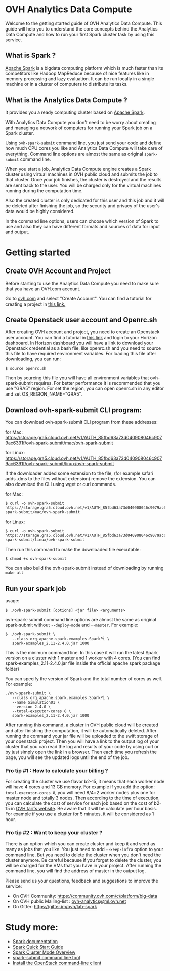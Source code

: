 # OVH Analytics Data Compute

Welcome to the getting started guide of OVH Analytics Data Compute. This guide will help you to 
understand the core concepts behind the Analytics Data Compute and how to run your first Spark 
cluster task by using this service.

## What is Spark ?

[Apache Spark](http://spark.apache.org/) is a bigdata computing platform which is much faster 
than its competitors like Hadoop MapReduce because of nice features like in memory processing and 
lazy evaluation. It can be run locally in a single machine or in a cluster of computers to distribute 
its tasks.

## What is the Analytics Data Compute ?

It provides you a ready computing cluster based on [Apache Spark](http://spark.apache.org/).

With Analytics Data Compute you don't need to be worry about creating and managing a network of 
computers for running your Spark job on a Spark cluster. 

Using `ovh-spark-submit` command line, you just send your code and define how much 
CPU cores you like and Analytics Data Compute will take care of everything. Command line options 
are almost the same as original `spark-submit` command line.

When you start a job, Analytics Data Compute engine creates a Spark cluster using virtual machines 
in OVH public cloud and submits the job to that cluster. Once your job finishes, the cluster is 
destroyed and the results are sent back to the user. You will be charged only for the virtual 
machines running during the computation time. 

Also the created cluster is only dedicated for this user and this job and it will be deleted after 
finishing the job, so the security and privacy of the user's data would be highly considered.  

In the command line options, users can choose which version of Spark to use and also they can have 
different formats and sources of data for input and output.

# Getting started

## Create OVH Account and Project

Before starting to use the Analytics Data Compute you need to make sure that you have an OVH.com account.

Go to [ovh.com](https://www.ovh.com/manager/web/login/) and select "Create Account". You can find a tutorial 
for creating a project in [this link.](https://docs.ovh.com/gb/en/public-cloud/getting_started_with_public_cloud_logging_in_and_creating_a_project/)

## Create Openstack user account and Openrc.sh

After creating OVH account and project, you need to create an Openstack user account. You can find a tutorial 
in [this link](https://docs.ovh.com/gb/en/public-cloud/configure_user_access_to_horizon/) and login to your
Horizon dashboard. In Horizon dashboard you will have a link to download your Openstack credential as a 
bash file, like openrc.sh and you need to source this file to have required environment variables. 
For loading this file after downloading, you can run: 
```
$ source openrc.sh
```
Then by sourcing this file you will have all environment variables that ovh-spark-submit requires. For better 
performance it is recommended that you use "GRA5" region. For set the region, you can open openrc.sh in any editor 
and set OS_REGION_NAME="GRA5". 

## Download ovh-spark-submit CLI program:
You can download ovh-spark-submit CLI program from these addresses: 

for Mac: https://storage.gra5.cloud.ovh.net/v1/AUTH_85fbd63a73d040908046c9079ac6391f/ovh-spark-submit/mac/ovh-spark-submit

for Linux: https://storage.gra5.cloud.ovh.net/v1/AUTH_85fbd63a73d040908046c9079ac6391f/ovh-spark-submit/linux/ovh-spark-submit
  
If the downloader added some extension to the file, (for example safari adds .dms to the files without extension) 
remove the extension. You can also download the CLI using wget or curl commands.

for Mac: 
```
$ curl -o ovh-spark-submit https://storage.gra5.cloud.ovh.net/v1/AUTH_85fbd63a73d040908046c9079ac6391f/ovh-spark-submit/mac/ovh-spark-submit
```
for Linux: 
```
$ curl -o ovh-spark-submit https://storage.gra5.cloud.ovh.net/v1/AUTH_85fbd63a73d040908046c9079ac6391f/ovh-spark-submit/linux/ovh-spark-submit
```
  
Then run this command to make the downloaded file executable:
```
$ chmod +x ovh-spark-submit
```

You can also build the ovh-spark-submit instead of downloading by running `make all`

## Run your spark job
usage:  
```
$ ./ovh-spark-submit [options] <jar file> <arguments>
```

ovh-spark-submit command line options are almost the same as original spark-submit without `--deploy-mode` 
and `--master`. For example:

```
$ ./ovh-spark-submit \
   --class org.apache.spark.examples.SparkPi \
   spark-examples_2.11-2.4.0.jar 1000
```

This is the minimum command line. In this case it will run the latest Spark version on a cluster with 1 master 
and 1 worker with 4 cores. (You can find spark-examples_2.11-2.4.0.jar file inside the official apache spark 
package folder)

You can specify the version of Spark and the total number of cores as well. For example:
```  
./ovh-spark-submit \
   --class org.apache.spark.examples.SparkPi \
   --name Simulation01 \
   --version 2.4.0 \
   --total-executor-cores 8 \
   spark-examples_2.11-2.4.0.jar 1000
```  

After running this command, a cluster in OVH public cloud will be created and after finishing the computation, 
it will be automatically deleted.  After running the command your jar file will be uploaded to the swift storage 
of your openstack project. Then you will have a link to the output log of your cluster that you can read the log
 and results of your code by using curl or by just simply open the link in a browser. Then each time you refresh 
 the page, you will see the updated logs until the end of the job.
 
### Pro tip #1 : How to calculate your billing ?
For creating the cluster we use flavor b2-15, it means that each worker node will have 4 cores and 13 GB memory. 
For example if you add the option: `total-executor-cores 8`, you will need 8/4=2 worker nodes plus one for master node
and totally 3 nodes. Then according to the time of execution, you can calculate the cost of service for each job 
based on the cost of b2-15 in [OVH tarifs website](https://www.ovh.com/fr/public-cloud/instances/tarifs/). 
Be aware that it will be calculate per hour basis. For example if you use a cluster for 5 minutes, 
it will be considered as 1 hour.
  
### Pro tip #2 : Want to keep your cluster ?
There is an option which you can create cluster and keep it and send as many as jobs that you like. You just need 
to add `--keep-infra` option to your command line. 
But you need to delete the cluster when you don't need the cluster anymore. 
Be careful because if you forget to delete the cluster, you will be charged for the VMs that you have in your project. 
After running the command line, you will find the address of master in the output log.
  
Please send us your questions, feedback and suggestions to improve the service: 

- On OVH Community: https://community.ovh.com/c/platform/big-data
- On OVH public Mailing-list :  ovh-analytics@ml.ovh.net 
- On Gitter: https://gitter.im/ovh/lab-spark


# Study more: 

- [Spark documentation](https://spark.apache.org/docs/latest/)
- [Spark Quick Start Guide](https://spark.apache.org/docs/latest/quick-start.html)
- [Spark Cluster Mode Overview](https://spark.apache.org/docs/latest/cluster-overview.html)
- [spark-submit command line tool](https://spark.apache.org/docs/latest/submitting-applications.html)
- [Install the OpenStack command-line client](https://docs.openstack.org/newton/user-guide/common/cli-install-openstack-command-line-clients.html)
